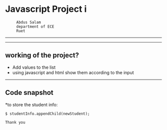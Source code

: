 # Javascript Project i
``` 
     Abdus Salam
     department of ECE
     Ruet
```

---
---
## **working of the project?**
* Add values to the list
* using javascript and html show them according to the input
---

## **Code snapshot**
*to store the student info:
```
$ studentInfo.appendChild(newStudent);
```


```
Thank you
```
